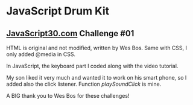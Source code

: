 # JavaScript Drum Kit
## [JavaScript30.com](https://javascript30.com/) Challenge \#01

HTML is original and not modified, written by Wes Bos. Same with CSS, I only added @media in CSS.


In JavaScript, the keyboard part I coded along with the video tutorial.

My son liked it very much and wanted it to work on his smart phone, so I added also the click listener. Function *playSoundClick* is mine.

A BIG thank you to Wes Bos for these challenges!
